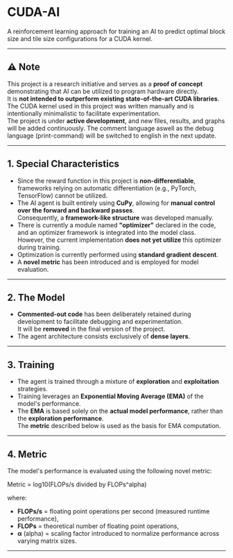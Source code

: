 # CUDA-AI

A reinforcement learning approach for training an AI to predict optimal block size and tile size configurations for a CUDA kernel.

---

## ⚠️ Note

This project is a research initiative and serves as a **proof of concept** demonstrating that AI can be utilized to program hardware directly.  
It is **not intended to outperform existing state-of-the-art CUDA libraries**.  
The CUDA kernel used in this project was written manually and is intentionally minimalistic to facilitate experimentation.  
The project is under **active development**, and new files, results, and graphs will be added continuously.
The comment language aswell as the debug language (print-command) will be switched to english in the next update.

---

## 1. Special Characteristics

- Since the reward function in this project is **non-differentiable**, frameworks relying on automatic differentiation (e.g., PyTorch, TensorFlow) cannot be utilized.
- The AI agent is built entirely using **CuPy**, allowing for **manual control over the forward and backward passes**.  
  Consequently, a **framework-like structure** was developed manually.
- There is currently a module named **"optimizer"** declared in the code, and an optimizer framework is integrated into the model class.  
  However, the current implementation **does not yet utilize** this optimizer during training.
- Optimization is currently performed using **standard gradient descent**.
- A **novel metric** has been introduced and is employed for model evaluation.

---

## 2. The Model

- **Commented-out code** has been deliberately retained during development to facilitate debugging and experimentation.  
  It will be **removed** in the final version of the project.
- The agent architecture consists exclusively of **dense layers**.

---

## 3. Training

- The agent is trained through a mixture of **exploration** and **exploitation** strategies.
- Training leverages an **Exponential Moving Average (EMA)** of the model's performance.
- The **EMA** is based solely on the **actual model performance**, rather than the **exploration performance**.  
  The **metric** described below is used as the basis for EMA computation.

---

## 4. Metric

The model's performance is evaluated using the following novel metric:

Metric = log10(FLOPs/s divided by FLOPs^alpha)

where:
- **FLOPs/s** = floating point operations per second (measured runtime performance),
- **FLOPs** = theoretical number of floating point operations,
- **α** (alpha) = scaling factor introduced to normalize performance across varying matrix sizes.

---
